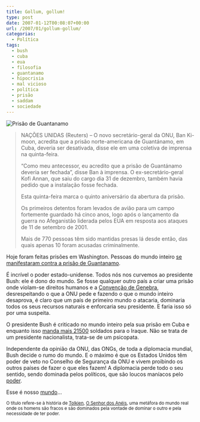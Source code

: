 ```yaml
---
title: Gollum, gollum!
type: post
date: 2007-01-12T00:08:07+00:00
url: /2007/01/gollum-gollum/
categorias:
  - Política
tags:
  - bush
  - cuba
  - eua
  - filosofia
  - guantanamo
  - hipocrisia
  - mal vicioso
  - política
  - prisão
  - saddam
  - sociedade
---
```


![Prisão de Guantanamo](/wp-content/uploads/2007/01/guantanamo.jpg)

> NAÇÕES UNIDAS (Reuters) – O novo secretário-geral da ONU, Ban Ki-moon, acredita que a prisão norte-americana de Guantánamo, em Cuba, deveria ser desativada, disse ele em uma coletiva de imprensa na quinta-feira.
>
> “Como meu antecessor, eu acredito que a prisão de Guantánamo deveria ser fechada”, disse Ban à imprensa. O ex-secretário-geral Kofi Annan, que saiu do cargo dia 31 de dezembro, também havia pedido que a instalação fosse fechada.
>
> Esta quinta-feira marca o quinto aniversário da abertura da prisão.
>
> Os primeiros detentos foram levados de avião para um campo fortemente guardado há cinco anos, logo após o lançamento da guerra no Afeganistão liderada pelos EUA em resposta aos ataques de 11 de setembro de 2001.
>
> Mais de 770 pessoas têm sido mantidas presas lá desde então, das quais apenas 10 foram acusadas criminalmente.

Hoje foram feitas prisões em Washington. Pessoas do mundo inteiro [se manifestaram contra a prisão de Guantanamo][1].

É incrível o poder estado-unidense. Todos nós nos curvemos ao presidente Bush: ele é dono do mundo. Se fosse qualquer outro país a criar uma prisão onde violam-se direitos humanos e a [Convenção de Genebra][2], desrespeitando o que a ONU pede e fazendo o que o mundo inteiro desaprova, é claro que um país de primeiro mundo o atacaria, dominaria todos os seus recursos naturais e enforcaria seu presidente. E faria isso só por uma suspeita.

O presidente Bush é criticado no mundo inteiro pela sua prisão em Cuba e enquanto isso [manda mais 21500][3] soldados para o Iraque. Não se trata de um presidente nacionalista, trata-se de um psicopata.

Independente da opinião da ONU, das ONGs, de toda a diplomacia mundial, Bush decide o rumo do mundo. E o máximo é que os Estados Unidos têm poder de veto no Conselho de Segurança da ONU e vivem proibindo os outros países de fazer o que eles fazem! A diplomacia perde todo o seu sentido, sendo dominada pelos políticos, que são loucos maníacos pelo [poder][4].

Esse é nosso [mundo][8]…

<small>O título refere-se à história de <a href="http://pt.wikipedia.org/wiki/J.R.R._Tolkien">Tolkien</a>, <a href="http://pt.wikipedia.org/wiki/O_Senhor_dos_An%C3%A9is">O Senhor dos Anéis</a>, uma metáfora do mundo real onde os homens são fracos e são dominados pela vontade de dominar o outro e pela necessidade de ter poder.</small>

[1]: http://www.alertnet.org/thenews/newsdesk/N11391231.htm
[2]: http://pt.wikipedia.org/wiki/Conven%C3%A7%C3%A3o_de_Genebra
[3]: http://www.bloomberg.com/apps/news?pid=20601087&sid=ad0o2Ib7CN7Q
[4]: http://http://pt.wikipedia.org/wiki/Um_Anel
[8]: /2006/12/a-necessidade-de-ter-dinheiro/
